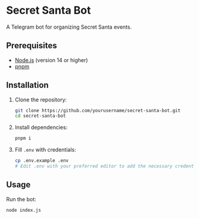# Secret Santa Bot

A Telegram bot for organizing Secret Santa events.

## Prerequisites

- [Node.js](https://nodejs.org/) (version 14 or higher)
- [pnpm](https://pnpm.io/)

## Installation

1. Clone the repository:

   ```sh
   git clone https://github.com/yourusername/secret-santa-bot.git
   cd secret-santa-bot
   ```

2. Install dependencies:

   ```sh
   pnpm i
   ```

3. Fill `.env` with credentials:

   ```sh
   cp .env.example .env
   # Edit .env with your preferred editor to add the necessary credentials
   ```

## Usage

Run the bot:

```sh
node index.js
```
